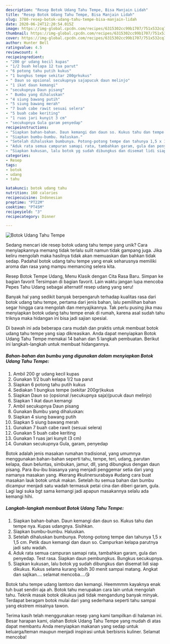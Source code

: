 ```yaml
---
description: "Resep Botok Udang Tahu Tempe, Bisa Manjain Lidah"
title: "Resep Botok Udang Tahu Tempe, Bisa Manjain Lidah"
slug: 3780-resep-botok-udang-tahu-tempe-bisa-manjain-lidah
date: 2020-06-24T12:20:54.015Z
image: https://img-global.cpcdn.com/recipes/6315302cc99b1707/751x532cq70/botok-udang-tahu-tempe-foto-resep-utama.jpg
thumbnail: https://img-global.cpcdn.com/recipes/6315302cc99b1707/751x532cq70/botok-udang-tahu-tempe-foto-resep-utama.jpg
cover: https://img-global.cpcdn.com/recipes/6315302cc99b1707/751x532cq70/botok-udang-tahu-tempe-foto-resep-utama.jpg
author: Hunter Bell
ratingvalue: 4.5
reviewcount: 4
recipeingredient:
- "200 gr udang kecil kupas"
- "1/2 buah kelapa 12 tua parut"
- "6 potong tahu putih kukus"
- "1 bungkus tempe sekitar 200grkukus"
- " Daun so opsional secukupnya sajapucuk daun melinjo"
- "1 ikat daun kemangi"
- "secukupnya Daun pisang"
- " Bumbu yang dihaluskan"
- "4 siung bawang putih"
- "5 siung bawang merah"
- "7 buah cabe rawit sesuai selera"
- "5 buah cabe keriting"
- "1 ruas jari kunyit 3 cm"
- "secukupnya Gula garam penyedap"
recipeinstructions:
- "Siapkan bahan-bahan. Daun kemangi dan daun so. Kukus tahu dan tempe nya. Kupas udangnya. Sisihkan."
- "Siapkan bumbu-bumbu. Haluskan."
- "Setelah dihaluskan bumbunya. Potong-potong tempe dan tahunya 1,5 x 1,5 cm. Petik daun kemangi dan daun so. Campurkan kelapa parutnya jadi satu wadah."
- "Aduk rata semua campuran samapi rata, tambahkan garam, gula dan penyedap. Test rasa. Siapkan daun pembungkus. Bungkus secukupnya."
- "Siapkan kukusan, lalu botok yg sudah dibungkus dan disemat lidi siap dikukus. Kukus selama kurang lebih 30 menit sampai matang. Angkat dan sajikan.... selamat mencoba....😘"
categories:
- Resep
tags:
- botok
- udang
- tahu

katakunci: botok udang tahu 
nutrition: 160 calories
recipecuisine: Indonesian
preptime: "PT22M"
cooktime: "PT45M"
recipeyield: "3"
recipecategory: Dinner

---
```



![Botok Udang Tahu Tempe](https://img-global.cpcdn.com/recipes/6315302cc99b1707/751x532cq70/botok-udang-tahu-tempe-foto-resep-utama.jpg)

Sedang mencari ide resep botok udang tahu tempe yang unik? Cara menyiapkannya memang tidak terlalu sulit namun tidak gampang juga. Jika keliru mengolah maka hasilnya tidak akan memuaskan dan bahkan tidak sedap. Padahal botok udang tahu tempe yang enak seharusnya memiliki aroma dan rasa yang mampu memancing selera kita.

Resep Botok Tempe Udang, Menu Klasik dengan Cita Rasa Baru. Simpan ke bagian favorit Tersimpan di bagian favorit. Lain waktu jangan lupa mencoba Pepes Tahu Udang sebagai alternatif resep udang yang seru!

Banyak hal yang sedikit banyak berpengaruh terhadap kualitas rasa dari botok udang tahu tempe, pertama dari jenis bahan, lalu pemilihan bahan segar hingga cara mengolah dan menyajikannya. Tak perlu pusing jika mau menyiapkan botok udang tahu tempe enak di rumah, karena asal sudah tahu triknya maka hidangan ini bisa jadi sajian spesial.


Di bawah ini ada beberapa cara mudah dan praktis untuk membuat botok udang tahu tempe yang siap dikreasikan. Anda dapat menyiapkan Botok Udang Tahu Tempe memakai 14 bahan dan 5 langkah pembuatan. Berikut ini langkah-langkah untuk membuat hidangannya.

<!--inarticleads1-->

##### Bahan-bahan dan bumbu yang digunakan dalam menyiapkan Botok Udang Tahu Tempe:

1. Ambil 200 gr udang kecil kupas
1. Gunakan 1/2 buah kelapa 1/2 tua parut
1. Siapkan 6 potong tahu putih kukus
1. Sediakan 1 bungkus tempe (sekitar 200gr)kukus
1. Siapkan  Daun so (opsional /secukupnya saja)(pucuk daun melinjo)
1. Siapkan 1 ikat daun kemangi
1. Ambil secukupnya Daun pisang
1. Gunakan  Bumbu yang dihaluskan:
1. Siapkan 4 siung bawang putih
1. Siapkan 5 siung bawang merah
1. Gunakan 7 buah cabe rawit (sesuai selera)
1. Gunakan 5 buah cabe keriting
1. Gunakan 1 ruas jari kunyit (3 cm)
1. Gunakan secukupnya Gula, garam, penyedap


Botok adalah jenis masakan rumahan tradisional, yang umumnya menggunakan bahan-bahan seperti tahu, tempe, teri, udang, parutan kelapa, daun beluntas, simbukan, jamur, dll, yang dibungkus dengan daun pisang. Para ibu-ibu biasanya yang menjadi penggemar setia dari yang namanya masakan yang. #kerang #kulinersurabaya #udang cara buat masakan lauk botok untuk makan. Setelah itu semua bahan dan bumbu dicampur menjadi satu wadah termasuk petai cina dan diberi garam, gula. Lagi lagi suka bgt sama kemangi jadi apapun masakannya selalu ada kemangi hihi. 

<!--inarticleads2-->

##### Langkah-langkah membuat Botok Udang Tahu Tempe:

1. Siapkan bahan-bahan. Daun kemangi dan daun so. Kukus tahu dan tempe nya. Kupas udangnya. Sisihkan.
1. Siapkan bumbu-bumbu. Haluskan.
1. Setelah dihaluskan bumbunya. Potong-potong tempe dan tahunya 1,5 x 1,5 cm. Petik daun kemangi dan daun so. Campurkan kelapa parutnya jadi satu wadah.
1. Aduk rata semua campuran samapi rata, tambahkan garam, gula dan penyedap. Test rasa. Siapkan daun pembungkus. Bungkus secukupnya.
1. Siapkan kukusan, lalu botok yg sudah dibungkus dan disemat lidi siap dikukus. Kukus selama kurang lebih 30 menit sampai matang. Angkat dan sajikan.... selamat mencoba....😘


Botok tahu tempe udang lamtoro dan kemangi. Heemmmm kayaknya enak tuh buat sendiri aja ah. Botok tahu merupakan cara lain untuk mengolah tahu. Teknik masak botok dikukus jadi tidak mengandung banyak minyak. Terdapat beragam botok mulai dari yang sederhana seperti tahu sampai yang ekstrem misalnya tawon. 

Terima kasih telah menggunakan resep yang kami tampilkan di halaman ini. Besar harapan kami, olahan Botok Udang Tahu Tempe yang mudah di atas dapat membantu Anda menyiapkan makanan yang sedap untuk keluarga/teman maupun menjadi inspirasi untuk berbisnis kuliner. Selamat mencoba!
